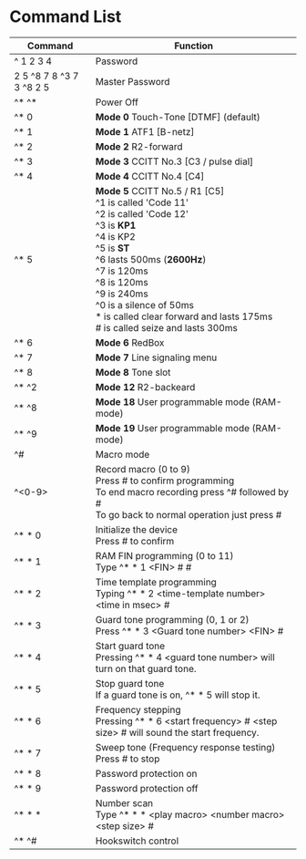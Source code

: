 # Command List

| Command | Function |
| ------- | -------- |
| ^ 1 2 3 4 | Password |
| 2 5 ^8 7 8 ^3 7 3 ^8 2 5 |Master Password |
| ^* ^*	| Power Off |
| ^* 0 |	**Mode 0** Touch-Tone [DTMF] (default) |
| ^* 1 |	**Mode 1** ATF1 [B-netz] |
| ^* 2 |	**Mode 2** R2-forward |
| ^* 3 |	**Mode 3** CCITT No.3 [C3 / pulse dial] |
| ^* 4 |	**Mode 4** CCITT No.4 [C4] |
| ^* 5 |	**Mode 5** CCITT No.5 / R1 [C5] <br> ^1 is called 'Code 11' <br> ^2 is called 'Code 12' <br> ^3 is **KP1** <br> ^4 is KP2 <br> ^5 is **ST** <br> ^6 lasts 500ms (**2600Hz**) <br> ^7 is 120ms <br> ^8 is 120ms <br> ^9 is 240ms  <br> ^0 is a silence of 50ms <br> * is called clear forward and lasts 175ms <br> # is called seize and lasts 300ms |
| ^* 6 |	**Mode 6** RedBox |
| ^* 7 |	**Mode 7** Line signaling menu |
| ^* 8 |	**Mode 8** Tone slot |
| ^* ^2 |	**Mode 12** R2-backeard |
| ^* ^8 |	**Mode 18** User programmable mode (RAM-mode) |
| ^* ^9 |	**Mode 19** User programmable mode (RAM-mode) |
| ^# |	Macro mode |
| ^<0-9> |	Record macro (0 to 9) <br> Press # to confirm programming <br> To end macro recording press ^# followed by # <br> To go back to normal operation just press # |
| ^* * 0 |	Initialize the device <br> Press # to confirm |
| ^* * 1 |	RAM FIN programming (0 to 11) <br> Type ^* * 1 \<FIN\> # <frequency> # |
| ^* * 2 |	Time template programming <br> Typing ^* * 2 \<time-template number\> \<time in msec\> # |
| ^* * 3 |	Guard tone programming (0, 1 or 2) <br> Press ^* * 3 \<Guard tone number\> \<FIN\> # |
| ^* * 4 |	Start guard tone <br> Pressing ^* * 4 \<guard tone number\>  will turn on that guard tone. |
| ^* * 5 |	Stop guard tone <br> If a guard tone is on, ^* * 5 will stop it. |
| ^* * 6 |	Frequency stepping <br> Pressing ^* * 6 \<start frequency\> # \<step size\> # will sound the start frequency.  |
| ^* * 7 |	Sweep tone (Frequency response testing) <br> Press # to stop |
| ^* * 8 |	Password protection on |
| ^* * 9 |	Password protection off |
| ^* * *	| Number scan <br> Type ^* * * \<play macro\> \<number macro\> \<step size\> # |
| ^* ^#	| Hookswitch control |
